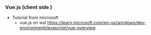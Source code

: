 
### Vue.js  (client side )
- Tutorial from microsoft
  - vue.js on wsl https://learn.microsoft.com/en-us/windows/dev-environment/javascript/vue-overview
